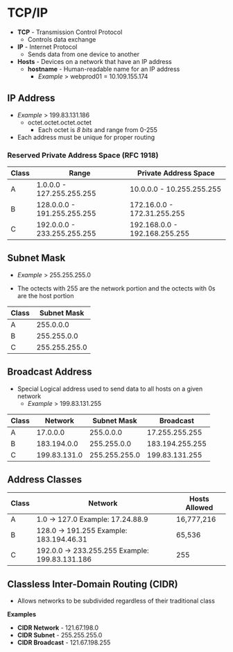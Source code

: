 # TCP/IP

- **TCP** - Transmission Control Protocol
    - Controls data exchange
- **IP** - Internet Protocol
    - Sends data from one device to another
- **Hosts** - Devices on a network that have an IP address
    - **hostname** - Human-readable name for an IP address
        - *Example* > webprod01 = 10.109.155.174 

## IP Address

- *Example* > 199.83.131.186
    - octet.octet.octet.octet
        - Each octet is *8 bits* and range from 0-255
- Each address must be unique for proper routing

### Reserved Private Address Space (RFC 1918)

| Class | Range | Private Address Space |
|--|--|--|
| A | 1.0.0.0 - 127.255.255.255  | 10.0.0.0 - 10.255.255.255 |
| B | 128.0.0.0 - 191.255.255.255 | 172.16.0.0 - 172.31.255.255  |
| C | 192.0.0.0 - 233.255.255.255 | 192.168.0.0 - 192.168.255.255 |

## Subnet Mask

- *Example* > 255.255.255.0

- The octects with 255 are the network portion and the octects with 0s are the host portion

| Class | Subnet Mask |
|--|--|
| A | 255.0.0.0  |
| B | 255.255.0.0 |
| C | 255.255.255.0  |

## Broadcast Address

- Special Logical address used to send data to all hosts on a given network
    - *Example* > 199.83.131.255

| Class | Network  | Subnet Mask  | Broadcast |
|--|--|--|--|
| A | 17.0.0.0 | 255.0.0.0  | 17.255.255.255  |
| B | 183.194.0.0 | 255.255.0.0  | 183.194.255.255 |
| C | 199.83.131.0 | 255.255.255.0  | 199.83.131.255 |

## Address Classes

| Class |Network  | Hosts Allowed |
|--|--|--|
| A | 1.0 -> 127.0 Example: 17.24.88.9  | 16,777,216 |
| B | 128.0 -> 191.255 Example: 183.194.46.31 | 65,536 |
| C | 192.0.0 -> 233.255.255 Example: 199.83.131.186 | 255 |

## Classless Inter-Domain Routing (CIDR)

- Allows networks to be subdivided regardless of their traditional class

**Examples**
- **CIDR Network** - 121.67.198.0
- **CIDR Subnet** - 255.255.255.0
- **CIDR Broadcast** - 121.67.198.255